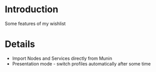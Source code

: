 # Introduction #

Some features of my wishlist


# Details #

  * Import Nodes and Services directly from Munin
  * Presentation mode - switch profiles automatically after some time